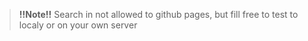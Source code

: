 > **!!Note!!** Search in not allowed to github pages, but fill free to test to localy or on your own server